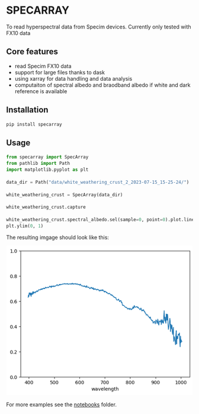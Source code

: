 # SPECARRAY

To read hyperspectral data from Specim devices. Currently only tested with FX10 data

## Core features

* read Specim FX10 data
* support for large files thanks to dask
* using xarray for data handling and data analysis
* computaiton of spectral albedo and braodband albedo if white and dark reference is available

## Installation

```bash
pip install specarray
```

## Usage

```python
from specarray import SpecArray
from pathlib import Path
import matplotlib.pyplot as plt

data_dir = Path("data/white_weathering_crust_2_2023-07-15_15-25-24/")

white_weathering_crust = SpecArray(data_dir)

white_weathering_crust.capture

white_weathering_crust.spectral_albedo.sel(sample=0, point=0).plot.line()
plt.ylim(0, 1)
```

The resulting imgage should look like this:

![Spectrum](https://github.com/tgoelles/specarray/blob/main/images/output.png?raw=true)



For more examples see the [notebooks](https://github.com/tgoelles/specarray/tree/main/notebooks) folder.